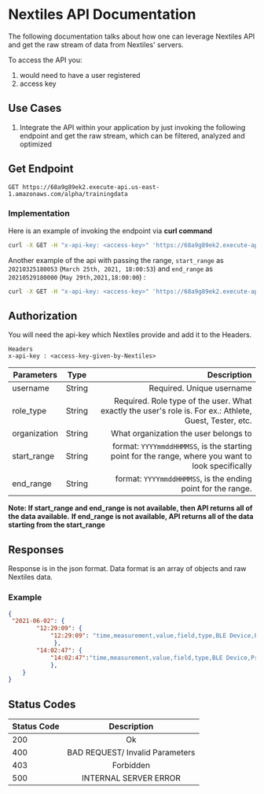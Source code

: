 # Nextiles API Documentation
The following documentation talks about how one can leverage Nextiles API and get the raw stream of data from Nextiles' servers. 

To access the API you:
1. would need to have a user registered
2. access key


## Use Cases
1. Integrate the API within your application by just invoking the following endpoint and get the raw stream, which can be filtered, analyzed and optimized

## Get Endpoint
```http
GET https://68a9g89ek2.execute-api.us-east-1.amazonaws.com/alpha/trainingdata
```
### Implementation

Here is an example of invoking the endpoint via **curl command**


```bash
curl -X GET -H "x-api-key: <access-key>" 'https://68a9g89ek2.execute-api.us-east-1.amazonaws.com/alpha/trainingdata/?role_type=Athlete&username=TestingUniqueUsername'
```

Another example of the api with passing the range, `start_range` as `20210325180053` (`March 25th, 2021, 18:00:53`) and `end_range` as `20210529180000` (`May 29th,2021,18:00:00`) :

```bash
curl -X GET -H "x-api-key: <access-key>" 'https://68a9g89ek2.execute-api.us-east-1.amazonaws.com/alpha/trainingdata/?role_type=Athlete&username=TestingUniqueUsername&start_range=20210325180053&end_range=20210529180000'
```


## Authorization
You will need the api-key which Nextiles provide and add it to the Headers.

```http
Headers
x-api-key : <access-key-given-by-Nextiles>
```

| Parameters    | Type          | Description  |
| ------------- |:-------------:| -----:|
| username      | String | Required. Unique username |
| role_type     | String |  Required. Role type of the user. What exactly the user's role is. For ex.: Athlete, Guest, Tester, etc.|
| organization  | String | What organization the user belongs to|
| start_range| String | format: `YYYYmmddHHMMSS`, is the starting point for the range, where you want to look specifically|
|end_range| String| format: `YYYYmmddHHMMSS`, is the ending point for the range.|

**Note: If start_range and end_range is not available, then API returns all of the data available.**
**If end_range is not available, API returns all of the data starting from the start_range**

## Responses

Response is in the json format. Data format is an array of objects and raw Nextiles data.

### Example

```json
{
 "2021-06-02": {
        "12:29:09": {
            "12:29:09": "time,measurement,value,field,type,BLE Device,Product Type\n12:29:09:8650,IMU,161,ax,acceleration,NX2,SLEEVE\n......"
             },
        "14:02:47": {
            "14:02:47":"time,measurement,value,field,type,BLE Device,Product Type\n14:02:48:2010,IMU,33,ax,acceleration,NX2,SLEEVE\n14:02:48:2010,IMU,-3,ay,acceleration,NX2,SLEEVE\n......"
            },
    }
}
```

## Status Codes

| Status Code    | Description  |
| ------------- |:-----:|
| 200      | Ok |
| 400     | BAD REQUEST/ Invalid Parameters |
| 403   | Forbidden|
| 500  | INTERNAL SERVER ERROR |